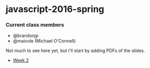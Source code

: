 # javascript-2016-spring

### Current class members
 * @brandonjp
 * @maicole (Michael O'Connell)

Not much to see here yet, but I'll start by adding PDFs of the slides. 

* [Week 2](https://github.com/BloomingtonCodeSchool/javascript-2016-spring/raw/master/slides/2016%20Code%20School%20-%20JS%202.pdf)
